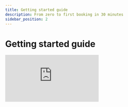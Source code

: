 ```yaml
---
title: Getting started guide
description: From zero to first booking in 30 minutes
sidebar_position: 2
---
```


# Getting started guide

<div style={{position: 'relative', paddingBottom: '56.25%', height: 0, marginBottom: '2rem'}}>
    <iframe 
        src="https://www.youtube.com/embed/VIDEO_ID_HERE" 
        style={{position: 'absolute', top: 0, left: 0, width: '100%', height: '100%'}}
        frameBorder="0" 
        allow="accelerometer; autoplay; clipboard-write; encrypted-media; gyroscope; picture-in-picture" 
        allowFullScreen
    />
</div>

Complete onboarding in 30 minutes. Add your fleet, configure pricing, accept your first booking.

## What you'll learn

**Account setup** - Configure your business details and team access

**Add your boats** - Import your fleet with photos, specs, and pricing

**Configure schedules** - Set operating hours, seasons, and availability

**Payment setup** - Connect Stripe or Mollie to accept payments

**Booking form** - Customize and add to your website

**First booking** - Create a test booking and see the full flow

## Chapters

- [0:00](https://www.youtube.com/watch?v=VIDEO_ID_HERE&t=0s) Welcome and overview
- [2:00](https://www.youtube.com/watch?v=VIDEO_ID_HERE&t=120s) Account configuration
- [5:30](https://www.youtube.com/watch?v=VIDEO_ID_HERE&t=330s) Adding your fleet
- [10:15](https://www.youtube.com/watch?v=VIDEO_ID_HERE&t=615s) Pricing and schedules
- [15:45](https://www.youtube.com/watch?v=VIDEO_ID_HERE&t=945s) Payment provider setup
- [20:00](https://www.youtube.com/watch?v=VIDEO_ID_HERE&t=1200s) Booking form customization
- [25:00](https://www.youtube.com/watch?v=VIDEO_ID_HERE&t=1500s) Your first booking
- [28:30](https://www.youtube.com/watch?v=VIDEO_ID_HERE&t=1710s) Going live checklist

## Related guides

Detailed documentation for each setup step:

- **[Add boats](/guides/boats/add-boat)** - Complete boat configuration
- **[Set up pricing](/guides/settings/rental-pricing)** - All pricing options explained
- **[Configure schedules](/guides/settings/rental-schedules)** - Operating hours and seasons
- **[Connect payments](/guides/payments/receive-payments)** - Stripe and Mollie setup
- **[Customize booking form](/guides/booking-form/customize-form)** - Match your branding

## Questions?

Contact [support@lets-book.com](mailto:support@lets-book.com) or start a chat in your dashboard.

